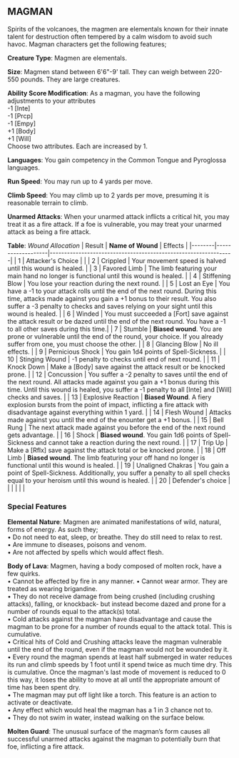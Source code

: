 ## MAGMAN
Spirits of the volcanoes, the magmen are elementals known for their innate talent for destruction often tempered by a calm wisdom to avoid such havoc. Magman characters get the following features;

**Creature Type**: Magmen are elementals.

**Size**: Magmen stand between 6'6"-9' tall. They can weigh between 220-550 pounds. They are large creatures.

**Ability Score Modification**: As a magman, you have the following adjustments to your attributes  
-1 [Inte]  
-1 [Prcp]  
-1 [Empy]  
+1 [Body]  
+1 [Will]  
Choose two attributes. Each are increased by 1.

**Languages**: You gain competency in the Common Tongue and Pyroglossa languages.

**Run Speed**: You may run up to 4 yards per move.

**Climb Speed**: You may climb up to 2 yards per move, presuming it is reasonable terrain to climb.

**Unarmed Attacks**: When your unarmed attack inflicts a critical hit, you may treat it as a fire attack. If a foe is vulnerable, you may treat your unarmed attack as being a fire attack.

**Table**: *Wound Allocation*
| Result | **Name of Wound** | Effects                                                        |
|--------|-------------------|----------------------------------------------------------------|
|   1    | Attacker's Choice |                                                                |
|   2    | Crippled          | Your movement speed is halved until this wound is healed.      |
|   3    | Favored Limb      | The limb featuring your main hand no longer is functional until this wound is healed. |
|   4    | Stiffening Blow       | You lose your reaction during the next round. |
|   5    | Lost an Eye       | You have a -1 to your attack rolls until the end of the next round. During this time, attacks made against you gain a +1 bonus to their result. You also suffer a -3 penalty to checks and saves relying on your sight until this wound is healed. |
|   6    | Winded            | You must succeeded a [Fort] save against the attack result or be dazed until the end of the next round. You have a -1 to all other saves during this time.|
|   7    | Stumble | **Biased wound**. You are prone or vulnerable until the end of the round, your choice. If you already suffer from one, you must choose the other. |
|   8    | Glancing Blow     | No ill effects.                                     |
|   9    | Pernicious Shock     | You gain 1d4 points of Spell-Sickness. |
|   10   | Stinging Wound    | -1 penalty to checks until end of next round. |
|   11   | Knock Down | Make a [Body] save against the attack result  or be knocked prone. |
|   12   | Concussion | You suffer a -2 penalty to saves until the end of the next round. All attacks made against you gain a +1 bonus during this time. Until this wound is healed, you suffer a -1 penalty to all [Inte] and [Will] checks and saves. |
|   13   | Explosive Reaction | **Biased Wound**. A fiery explosion bursts from the point of impact, inflicting a fire attack with disadvantage against everything within 1 yard.  |
|   14   | Flesh Wound | Attacks made against you until the end of the enounter get a +1 bonus. |
|   15   | Bell Rung | The next attack made against you before the end of the next round gets advantage.  |
|   16   | Shock | **Biased wound**. You gain 1d6 points of Spell-Sickness and cannot take a reaction during the next round. |
|   17   | Trip Up           | Make a [Rflx] save against the attack total or be knocked prone.                                  |
|   18   | Off Limb | **Biased wound**. The limb featuring your off hand no longer is functional until this wound is healed. |
|   19   | Unaligned Chakras | You gain a point of Spell-Sickness. Additionally, you suffer a penalty to all spell checks equal to your heroism until this wound is healed. |
|   20   | Defender's choice |                                   |
|        |                                                |                                   |

### Special Features

**Elemental Nature**: Magmen are animated manifestations of wild, natural, forms of energy. As such they;  
 • Do not need to eat, sleep, or breathe. They do still need to relax to rest.  
 • Are immune to diseases, poisons and venom.  
 • Are not affected by spells which would affect flesh.  

**Body of Lava**: Magmen, having a body composed of molten rock, have a few quirks.  
 • Cannot be affected by fire in any manner.
 • Cannot wear armor. They are treated as wearing brigandine.  
 • They do not receive damage from being crushed (including crushing attacks), falling, or knockback- but instead become dazed and prone for a number of rounds equal to the attack(s) total.  
 • Cold attacks against the magman have disadvantage and cause the magman to be prone for a number of rounds equal to the attack total. This is cumulative.  
 • Critical hits of Cold and Crushing attacks leave the magman vulnerable until the end of the round, even if the magman would not be wounded by it.  
 • Every round the magman spends at least half submerged in water reduces its run and climb speeds by 1 foot until it spend twice as much time dry. This is cumulative. Once the magman's last mode of movement is reduced to 0 this way, it loses the ability to move at all until the appropriate amount of time has been spent dry.  
 • The magman may put off light like a torch. This feature is an action to activate or deactivate.  
 • Any effect which would heal the magman has a 1 in 3 chance not to.  
 • They do not swim in water, instead walking on the surface below.

**Molten Guard**: The unusual surface of the magman’s form causes all successful unarmed attacks against the magman to potentially burn that foe, inflicting a fire attack.
